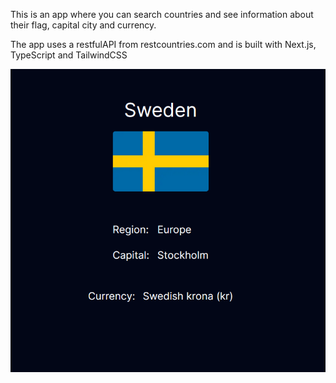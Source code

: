 This is an app where you can search countries and see information about their flag, capital city and currency.

The app uses a restfulAPI from restcountries.com and is built with Next.js, TypeScript and TailwindCSS


![Screenshot](./assets/images/screenshot_2.png)